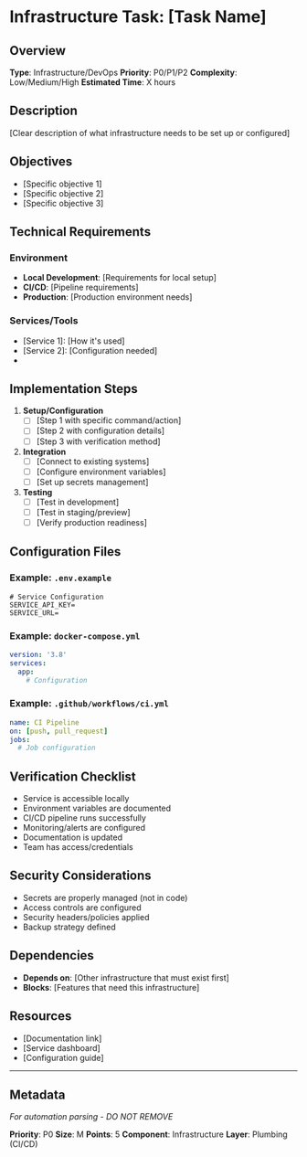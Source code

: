# Infrastructure Task: [Task Name]

## Overview
**Type**: Infrastructure/DevOps
**Priority**: P0/P1/P2
**Complexity**: Low/Medium/High
**Estimated Time**: X hours

## Description
[Clear description of what infrastructure needs to be set up or configured]

## Objectives
<!-- Goals this infrastructure change aims to achieve -->
- [Specific objective 1]
- [Specific objective 2]
- [Specific objective 3]

## Technical Requirements

### Environment
- **Local Development**: [Requirements for local setup]
- **CI/CD**: [Pipeline requirements]
- **Production**: [Production environment needs]

### Services/Tools
- [Service 1]: [How it's used]
- [Service 2]: [Configuration needed]
- [Tool]: [Purpose]

## Implementation Steps

1. **Setup/Configuration**
   - [ ] [Step 1 with specific command/action]
   - [ ] [Step 2 with configuration details]
   - [ ] [Step 3 with verification method]

2. **Integration**
   - [ ] [Connect to existing systems]
   - [ ] [Configure environment variables]
   - [ ] [Set up secrets management]

3. **Testing**
   - [ ] [Test in development]
   - [ ] [Test in staging/preview]
   - [ ] [Verify production readiness]

## Configuration Files

### Example: `.env.example`
```env
# Service Configuration
SERVICE_API_KEY=
SERVICE_URL=
```

### Example: `docker-compose.yml`
```yaml
version: '3.8'
services:
  app:
    # Configuration
```

### Example: `.github/workflows/ci.yml`
```yaml
name: CI Pipeline
on: [push, pull_request]
jobs:
  # Job configuration
```

## Verification Checklist
<!-- Verify these items are complete before considering done -->
- Service is accessible locally
- Environment variables are documented
- CI/CD pipeline runs successfully
- Monitoring/alerts are configured
- Documentation is updated
- Team has access/credentials

## Security Considerations
<!-- Ensure these security measures are in place -->
- Secrets are properly managed (not in code)
- Access controls are configured
- Security headers/policies applied
- Backup strategy defined

## Dependencies
- **Depends on**: [Other infrastructure that must exist first]
- **Blocks**: [Features that need this infrastructure]

## Resources
- [Documentation link]
- [Service dashboard]
- [Configuration guide]

---

## Metadata
*For automation parsing - DO NOT REMOVE*

**Priority**: P0
**Size**: M
**Points**: 5
**Component**: Infrastructure
**Layer**: Plumbing (CI/CD)